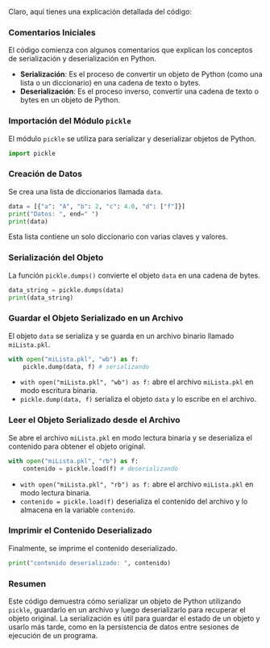 Claro, aquí tienes una explicación detallada del código:

### Comentarios Iniciales
El código comienza con algunos comentarios que explican los conceptos de serialización y deserialización en Python. 
- **Serialización**: Es el proceso de convertir un objeto de Python (como una lista o un diccionario) en una cadena de texto o bytes.
- **Deserialización**: Es el proceso inverso, convertir una cadena de texto o bytes en un objeto de Python.

### Importación del Módulo `pickle`
El módulo `pickle` se utiliza para serializar y deserializar objetos de Python.

```python
import pickle
```

### Creación de Datos
Se crea una lista de diccionarios llamada `data`.

```python
data = [{"a": "A", "b": 2, "c": 4.0, "d": ["f"]}]
print("Datos: ", end=" ")
print(data)
```
Esta lista contiene un solo diccionario con varias claves y valores.

### Serialización del Objeto
La función `pickle.dumps()` convierte el objeto `data` en una cadena de bytes.

```python
data_string = pickle.dumps(data)
print(data_string)
```

### Guardar el Objeto Serializado en un Archivo
El objeto `data` se serializa y se guarda en un archivo binario llamado `miLista.pkl`.

```python
with open("miLista.pkl", "wb") as f:
    pickle.dump(data, f) # serializando
```
- `with open("miLista.pkl", "wb") as f:` abre el archivo `miLista.pkl` en modo escritura binaria.
- `pickle.dump(data, f)` serializa el objeto `data` y lo escribe en el archivo.

### Leer el Objeto Serializado desde el Archivo
Se abre el archivo `miLista.pkl` en modo lectura binaria y se deserializa el contenido para obtener el objeto original.

```python
with open("miLista.pkl", "rb") as f:
    contenido = pickle.load(f) # deserializando
```
- `with open("miLista.pkl", "rb") as f:` abre el archivo `miLista.pkl` en modo lectura binaria.
- `contenido = pickle.load(f)` deserializa el contenido del archivo y lo almacena en la variable `contenido`.

### Imprimir el Contenido Deserializado
Finalmente, se imprime el contenido deserializado.

```python
print("contenido deserializado: ", contenido)
```

### Resumen
Este código demuestra cómo serializar un objeto de Python utilizando `pickle`, guardarlo en un archivo y luego deserializarlo para recuperar el objeto original. La serialización es útil para guardar el estado de un objeto y usarlo más tarde, como en la persistencia de datos entre sesiones de ejecución de un programa.
